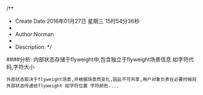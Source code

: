 /**
* Create Date:2016年01月27日 星期三 15时54分36秒
* 
* Author:Norman
* 
* Description: 
*/

####分析:
    内部状态存储于flyweight中,包含独立于flyweight场景信息.如字符代码,字符大小

    外部状态取决于flyweight场景,并根据场景而变化,因此不可共享,用户对象负责在必要时候将外部状态传递给flyweight 如字符位置 字符颜色....
